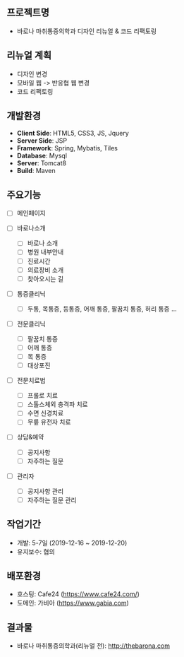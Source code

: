 ## 프로젝트명

- 바로나 마취통증의학과 디자인 리뉴얼 & 코드 리팩토링

## 리뉴얼 계획

- 디자인 변경
- 모바일 웹 -> 반응협 웹 변경
- 코드 리팩토링

## 개발환경

- **Client Side**: HTML5, CSS3, JS, Jquery
- **Server Side**: JSP
- **Framework**: Spring, Mybatis, Tiles
- **Database**: Mysql
- **Server**: Tomcat8
- **Build**: Maven

## 주요기능

- [ ] 메인페이지

- [ ] 바로나소개

  - [ ] 바로나 소개
  - [ ] 병원 내부안내
  - [ ] 진료시간
  - [ ] 의료장비 소개
  - [ ] 찾아오시는 길

- [ ] 통증클리닉

  - [ ] 두통, 목통증, 등통증, 어깨 통증, 팔꿈치 통증, 허리 통증 ...

- [ ] 전문클리닉

  - [ ] 팔꿈치 통증
  - [ ] 어깨 통증
  - [ ] 목 통증
  - [ ] 대상포진

- [ ] 전문치료법

  - [ ] 프롤로 치료
  - [ ] 스톨스체외 충격파 치료
  - [ ] 수면 신경치료
  - [ ] 무릎 유전자 치료

- [ ] 상담&예약

  - [ ] 공지사항
  - [ ] 자주하는 질문

- [ ] 관리자

  - [ ] 공지사항 관리
  - [ ] 자주하는 질문 관리

## 작업기간

- 개발: 5-7일 (2019-12-16 ~ 2019-12-20)
- 유지보수: 협의

## 배포환경

- 호스팅: Cafe24 (https://www.cafe24.com/)
- 도메인: 가비아 (https://www.gabia.com)

## 결과물

- 바로나 마취통증의학과(리뉴얼 전): http://thebarona.com

